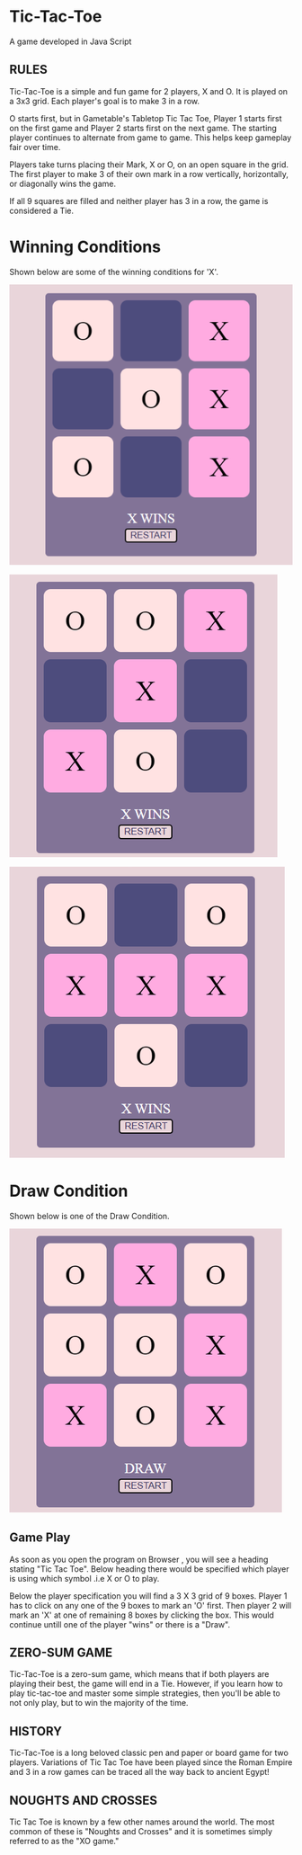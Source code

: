 # Tic-Tac-Toe
A game developed in Java Script

## RULES
Tic-Tac-Toe is a simple and fun game for 2 players, X and O. It is played on a 3x3 grid. Each player's goal is to make 3 in a row.

O starts first, but in Gametable's Tabletop Tic Tac Toe, Player 1 starts first on the first game and Player 2 starts first on the next game. The starting player continues to alternate from game to game. This helps keep gameplay fair over time.

Players take turns placing their Mark, X or O, on an open square in the grid. The first player to make 3 of their own mark in a row vertically, horizontally, or diagonally wins the game.

If all 9 squares are filled and neither player has 3 in a row, the game is considered a Tie.

# Winning Conditions

Shown below are some of the winning conditions for 'X'.

![Winning comdition 1](WC1.png)

![Winning comdition 2](WC2.png)

![Winning comdition 3](WC3.png)

# Draw Condition 

Shown below is one of the Draw Condition.

![Draw Condition](DC.png)

## Game Play 
As soon as you open the program on Browser , you will see a heading stating "Tic Tac Toe". Below heading there would be specified which player is using which symbol .i.e X or O to play. 

Below the player specification you will find a 3 X 3 grid of 9 boxes. Player 1 has to click on any one of the 9 boxes to mark an 'O' first. Then player 2 will mark an 'X' at one of remaining 8 boxes by clicking the box. This would continue untill one of the player "wins" or there is a "Draw". 


## ZERO-SUM GAME
Tic-Tac-Toe is a zero-sum game, which means that if both players are playing their best, the game will end in a Tie. However, if you learn how to play tic-tac-toe and master some simple strategies, then you'll be able to not only play, but to win the majority of the time.

## HISTORY
Tic-Tac-Toe is a long beloved classic pen and paper or board game for two players. Variations of Tic Tac Toe have been played since the Roman Empire and 3 in a row games can be traced all the way back to ancient Egypt!

## NOUGHTS AND CROSSES
Tic Tac Toe is known by a few other names around the world. The most common of these is "Noughts and Crosses" and it is sometimes simply referred to as the "XO game."
